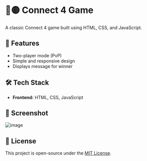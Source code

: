# 🔴🟡 Connect 4 Game  

A classic Connect 4 game built using HTML, CSS, and JavaScript.  

## 🚀 Features  
- Two-player mode (PvP)   
- Simple and responsive design  
- Displays message for winner

## 🛠 Tech Stack  
- **Frontend:** HTML, CSS, JavaScript  

## 📸 Screenshot  
![image](https://github.com/user-attachments/assets/9ae10b9e-9044-429d-9be8-d19abeec6fbc)

## 📝 License  
This project is open-source under the [MIT License](LICENSE).  

